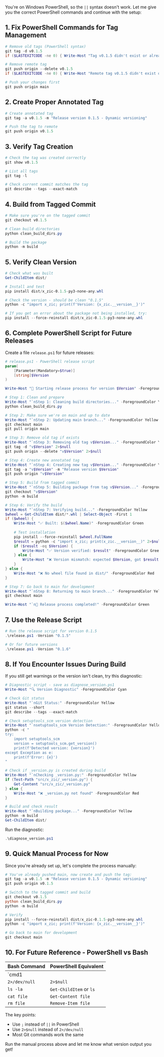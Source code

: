 You're on Windows PowerShell, so the `||` syntax doesn't work. Let me give you the correct PowerShell commands and continue with the setup:

## 1. Fix PowerShell Commands for Tag Management

```powershell
# Remove old tags (PowerShell syntax)
git tag -d v0.1.5
if ($LASTEXITCODE -ne 0) { Write-Host "Tag v0.1.5 didn't exist or already deleted" }

# Remove remote tag
git push origin --delete v0.1.5
if ($LASTEXITCODE -ne 0) { Write-Host "Remote tag v0.1.5 didn't exist or already deleted" }

# Push your changes first
git push origin main
```

## 2. Create Proper Annotated Tag

```powershell
# Create annotated tag
git tag -a v0.1.5 -m "Release version 0.1.5 - Dynamic versioning"

# Push the tag to remote
git push origin v0.1.5
```

## 3. Verify Tag Creation

```powershell
# Check the tag was created correctly
git show v0.1.5

# List all tags
git tag -l

# Check current commit matches the tag
git describe --tags --exact-match
```

## 4. Build from Tagged Commit

```powershell
# Make sure you're on the tagged commit
git checkout v0.1.5

# Clean build directories
python clean_build_dirs.py

# Build the package
python -m build
```

## 5. Verify Clean Version

```powershell
# Check what was built
Get-ChildItem dist/

# Install and test
pip install dist/x_zic-0.1.5-py3-none-any.whl

# Check the version - should be clean "0.1.5"
python -c "import x_zic; print(f'Version: {x_zic.__version__}')"

# If you get an error about the package not being installed, try:
pip install --force-reinstall dist/x_zic-0.1.5-py3-none-any.whl
```

## 6. Complete PowerShell Script for Future Releases

Create a file `release.ps1` for future releases:

```powershell
# release.ps1 - PowerShell release script
param(
    [Parameter(Mandatory=$true)]
    [string]$Version
)

Write-Host "🚀 Starting release process for version $Version" -ForegroundColor Green

# Step 1: Clean and prepare
Write-Host "`nStep 1: Cleaning build directories..." -ForegroundColor Yellow
python clean_build_dirs.py

# Step 2: Make sure we're on main and up to date
Write-Host "`nStep 2: Updating main branch..." -ForegroundColor Yellow
git checkout main
git pull origin main

# Step 3: Remove old tag if exists
Write-Host "`nStep 3: Removing old tag v$Version..." -ForegroundColor Yellow
git tag -d "v$Version" 2>$null
git push origin --delete "v$Version" 2>$null

# Step 4: Create new annotated tag
Write-Host "`nStep 4: Creating new tag v$Version..." -ForegroundColor Yellow
git tag -a "v$Version" -m "Release version $Version"
git push origin "v$Version"

# Step 5: Build from tagged commit
Write-Host "`nStep 5: Building package from tag v$Version..." -ForegroundColor Yellow
git checkout "v$Version"
python -m build

# Step 6: Verify the build
Write-Host "`nStep 7: Verifying build..." -ForegroundColor Yellow
$wheel = Get-ChildItem dist/*.whl | Select-Object -First 1
if ($wheel) {
    Write-Host "✅ Built: $($wheel.Name)" -ForegroundColor Green
    
    # Test installation
    pip install --force-reinstall $wheel.FullName
    $result = python -c "import x_zic; print(x_zic.__version__)" 2>$null
    if ($result -eq $Version) {
        Write-Host "✅ Version verified: $result" -ForegroundColor Green
    } else {
        Write-Host "❌ Version mismatch: expected $Version, got $result" -ForegroundColor Red
    }
} else {
    Write-Host "❌ No wheel file found in dist/" -ForegroundColor Red
}

# Step 7: Go back to main for development
Write-Host "`nStep 8: Returning to main branch..." -ForegroundColor Yellow
git checkout main

Write-Host "`n🎉 Release process completed!" -ForegroundColor Green
```

## 7. Use the Release Script

```powershell
# Run the release script for version 0.1.5
.\release.ps1 -Version "0.1.5"

# Or for future versions
.\release.ps1 -Version "0.1.6"
```

## 8. If You Encounter Issues During Build

If you still get warnings or the version isn't clean, try this diagnostic:

```powershell
# Diagnostic script - save as diagnose_version.ps1
Write-Host "🔍 Version Diagnostic" -ForegroundColor Cyan

# Check Git status
Write-Host "`nGit Status:" -ForegroundColor Yellow
git status --short
git describe --tags --exact-match

# Check setuptools_scm version detection
Write-Host "`nsetuptools_scm Version Detection:" -ForegroundColor Yellow
python -c "
try:
    import setuptools_scm
    version = setuptools_scm.get_version()
    print(f'Detected version: {version}')
except Exception as e:
    print(f'Error: {e}')
"

# Check if _version.py is created during build
Write-Host "`nChecking _version.py:" -ForegroundColor Yellow
if (Test-Path "src/x_zic/_version.py") {
    Get-Content "src/x_zic/_version.py"
} else {
    Write-Host "❌ _version.py not found" -ForegroundColor Red
}

# Build and check result
Write-Host "`nBuilding package..." -ForegroundColor Yellow
python -m build
Get-ChildItem dist/
```

Run the diagnostic:
```powershell
.\diagnose_version.ps1
```

## 9. Quick Manual Process for Now

Since you're already set up, let's complete the process manually:

```powershell
# You've already pushed main, now create and push the tag:
git tag -a v0.1.5 -m "Release version 0.1.5 - Dynamic versioning"
git push origin v0.1.5

# Switch to the tagged commit and build
git checkout v0.1.5
python clean_build_dirs.py
python -m build

# Verify
pip install --force-reinstall dist/x_zic-0.1.5-py3-none-any.whl
python -c "import x_zic; print(f'Version: {x_zic.__version__}')"

# Go back to main for development
git checkout main
```

## 10. For Future Reference - PowerShell vs Bash

| Bash Command | PowerShell Equivalent |
|-------------|---------------------|
| `cmd1 || cmd2` | `cmd1; if ($LASTEXITCODE -ne 0) { cmd2 }` |
| `2>/dev/null` | `2>$null` |
| `ls -la` | `Get-ChildItem` or `ls` |
| `cat file` | `Get-Content file` |
| `rm file` | `Remove-Item file` |

The key points:
- Use `;` instead of `||` in PowerShell
- Use `2>$null` instead of `2>/dev/null`
- Most Git commands work the same

Run the manual process above and let me know what version output you get!